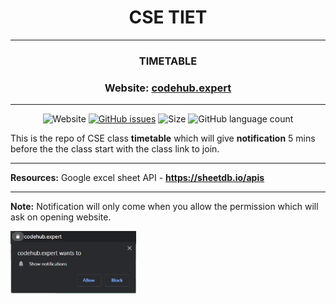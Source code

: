 <div align = "center">

# CSE TIET
---
### TIMETABLE
### Website: [codehub.expert](https://codehub.expert)
---

![Website](https://img.shields.io/website?down_color=red&down_message=Error%21&up_message=It%27s%20up%21&url=https%3A%2F%2Fdsctiet.tech%2F) [![GitHub issues](https://img.shields.io/github/issues/gaurav-codehub/Colg_Timetable?logo=github)](https://github.com/gaurav-codehub/Colg_Timetable/issues) ![Size](https://github-size-badge.herokuapp.com/gaurav-codehub/Colg_Timetable.svg) ![GitHub language count](https://img.shields.io/github/languages/count/gaurav-codehub/Colg_Timetable)
</div>

This is the repo of CSE class **timetable** which will give **notification** 5 mins before the the class start with the class link to join.

---
**Resources:** Google excel sheet API - **https://sheetdb.io/apis**

---
**Note:** Notification will only come when you allow the permission which will ask on opening website.

<img height=100px src="./assets/images/note1.jpg">
